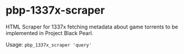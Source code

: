 # pbp-1337x-scraper
HTML Scraper for 1337x fetching metadata about game torrents to be implemented in Project Black Pearl.

Usage: `pbp_1337x_scraper 'query'`
